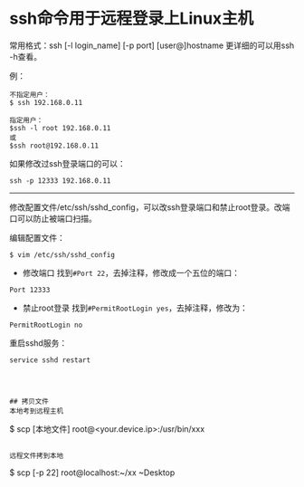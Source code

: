 # ssh命令用于远程登录上Linux主机


常用格式：ssh [-l login_name] [-p port] [user@]hostname
更详细的可以用ssh -h查看。

例：

```
不指定用户：
$ ssh 192.168.0.11

指定用户：
$ssh -l root 192.168.0.11
或
$ssh root@192.168.0.11
```

如果修改过ssh登录端口的可以：

```
ssh -p 12333 192.168.0.11
```

-----

修改配置文件/etc/ssh/sshd_config，可以改ssh登录端口和禁止root登录。改端口可以防止被端口扫描。

编辑配置文件：

```
$ vim /etc/ssh/sshd_config
```

- 修改端口
找到`#Port 22`，去掉注释，修改成一个五位的端口：

```
Port 12333
```

- 禁止root登录
找到`#PermitRootLogin yes`，去掉注释，修改为：

```
PermitRootLogin no
```

重启sshd服务：

```
service sshd restart




## 拷贝文件
本地考到远程主机

```
$ scp [本地文件] root@<your.device.ip>:/usr/bin/xxx
```

远程文件拷到本地

```
$ scp [-p 22] root@localhost:~/xx ~Desktop
```

